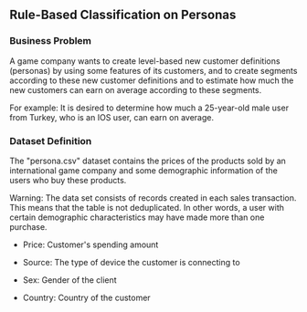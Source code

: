 ## Rule-Based Classification on Personas
### Business Problem
A game company wants to create level-based new customer definitions (personas) by using some features of its customers, and to create segments according to these new customer definitions and to estimate how much the new customers can earn on average according to these segments.

For example: It is desired to determine how much a 25-year-old male user from Turkey, who is an IOS user, can earn on average.

### Dataset Definition
The "persona.csv" dataset contains the prices of the products sold by an international game company and some demographic information of the users who buy these products.

Warning: The data set consists of records created in each sales transaction. This means that the table is not deduplicated. In other words, a user with certain demographic characteristics may have made more than one purchase.

* Price: Customer's spending amount

* Source: The type of device the customer is connecting to

* Sex: Gender of the client

* Country: Country of the customer

